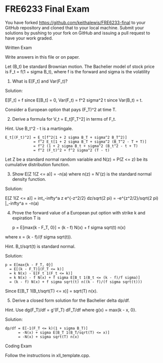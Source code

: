 # FRE6233 Final Exam

You have forked https://github.com/keithalewis/FRE6233-final 
to your GitHub repository and cloned that to your local machine.
Submit your solutions by pushing to your fork on GitHub and
issuing a pull request to have your work graded.

Written Exam

Write answers in this file or on paper.

Let (B_t) be standard Brownian motion.
The Bachelier model of stock price is F_t = f(1 + sigma B_t),
where f is the forward and sigma is the volatility

1. What is E[F_t] and Var(F_t)?

Solution:

E[F_t] = f since E[B_t] = 0, Var(F_t) = f^2 sigma^2 t since Var(B_t) = t.

Consider a European option that pays (F_T)^2 at time T.

2. Derive a formula for V_t = E_t[F_T^2] in terms of F_t.

Hint. Use B_t^2 - t is a martingale.

    E_t[(F_t)^2] = E_t[f^2(1 + 2 sigma B_T + sigma^2 B_T^2)]  
                 = f^2 E_t[1 + 2 sigma B_T + sigma^2 (B_T^2 - T + T)]  
                 = f^2 (1 + 2 sigma B_t + sigma^2 (B_t^2 - t + T)  
                 = f^2 (F_t)^2 + f^2 sigma^2 (T - t)  

Let Z be a standard normal random variable and N(z) = P(Z <= z) be its cumulative distribution function.

3. Show E[Z 1(Z <= a)] = -n(a) where n(z) = N'(z) is the standard normal density function.

Solution:

E[Z 1(Z <= a)] = int_-infty^a z e^{-z^2/2} dz/sqrt(2 pi)
               = -e^{z^2/2}/sqrt(2 pi) |_-infty^a
               = -n(a)

4. Prove the forward value of a European put option with strike k and expiration T is

    p = E[max{k - F_T, 0}] = (k - f) N(x) + f sigma sqrt(t) n(x)

where x = (k - f)/(f sigma sqrt(t)).

Hint. B_t/sqrt(t) is standard normal.

Solution:

    p = E[max{k - F_T, 0}]
      = E[(k - F_T)1(F_T <= k)]
      = k N(x) - E[F_t 1(F_t <= k)]
      = k N(x) - f N(x) + f sigma E[B_t 1(B_t <= (k - f)/f sigma)]
      = (k - f) N(x) + f sigma sqrt(t) n((k - f)/(f sigma sqrt(t)))

Since E[B_T 1(B_t/sqrt(T) <= x)] = sqrt(T) n(x).

5. Derive a closed form solution for the Bachelier delta dp/df.

Hint. Use dg(F_T)/df = g'(F_T) dF_T/df where g(x) = max{k - x, 0}.

Solution:

    dp/df = E[-1(F_T <= k)(1 + sigma B_T)]
          = -N(x) + sigma E[B_T 1(B_T/sqrt(T) <= x)]
          = -N(x) + sigma sqrt(T) n(x)

Coding Exam

Follow the instructions in xll_template.cpp.
